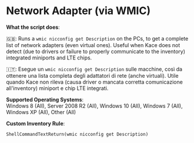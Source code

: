 # Network Adapter (via WMIC)

**What the script does**:

🇬🇧: Runs a `wmic nicconfig get Description` on the PCs, to get a complete list of network adapters (even virtual ones). Useful when Kace does not detect (due to drivers or failure to properly communicate to the inventory) integrated miniports and LTE chips.

🇮🇹: Esegue un `wmic nicconfig get Description` sulle macchine, così da ottenere una lista completa degli adattatori di rete (anche virtuali). Utile quando Kace non rileva (causa driver o mancata corretta comunicazione all'inventory) miniport e chip LTE integrati.

**Supported Operating Systems**:  
Windows 8 (All), Server 2008 R2 (All), Windows 10 (All), Windows 7 (All), Windows XP (All), Other (All)

**Custom Inventory Rule**:

```
ShellCommandTextReturn(wmic nicconfig get Description)
```

